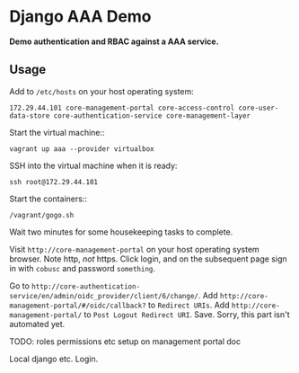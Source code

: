 Django AAA Demo
===============
**Demo authentication and RBAC against a AAA service.**

Usage
-----

Add to `/etc/hosts` on your host operating system:

    172.29.44.101 core-management-portal core-access-control core-user-data-store core-authentication-service core-management-layer

Start the virtual machine::

    vagrant up aaa --provider virtualbox

SSH into the virtual machine when it is ready:

    ssh root@172.29.44.101

Start the containers::

    /vagrant/gogo.sh

Wait two minutes for some housekeeping tasks to complete.

Visit `http://core-management-portal` on your host operating system browser. Note http, *not* https. Click login,
and on the subsequent page sign in with `cobusc` and password `something`.

Go to `http://core-authentication-service/en/admin/oidc_provider/client/6/change/`. Add
`http://core-management-portal/#/oidc/callback?` to `Redirect URIs`. Add
`http://core-management-portal/` to `Post Logout Redirect URI`. Save. Sorry, this part isn't automated yet.

TODO:
roles permissions etc setup on management portal doc

Local django etc. Login.

